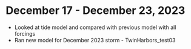 # December 17 - December 23, 2023
- Looked at tide model and compared with previous model with all forcings
- Ran new model for December 2023 storm - TwinHarbors_test03
